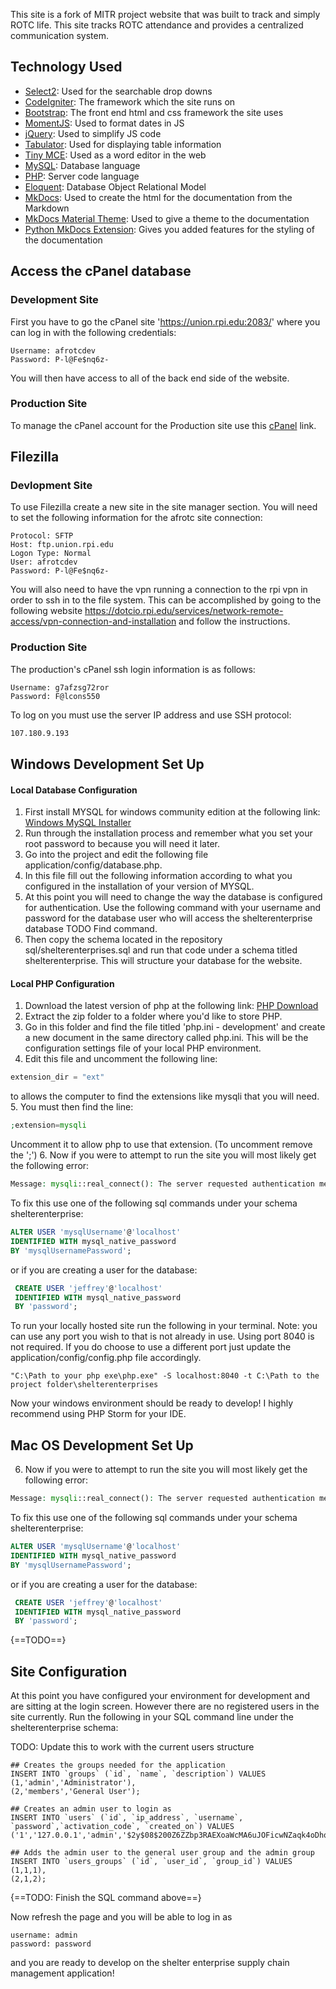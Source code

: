 This site is a fork of MITR project website that was built to track and simply ROTC life. This site tracks ROTC 
attendance and provides a centralized communication system.

## Technology Used
- [Select2](https://select2.org/): Used for the searchable drop downs
- [CodeIgniter](https://codeigniter.com/user_guide/index.html): The framework which the site runs on
- [Bootstrap](https://getbootstrap.com/docs/4.4/getting-started/introduction/): The front end html and css framework the 
site uses
- [MomentJS](https://momentjs.com/): Used to format dates in JS
- [jQuery](https://jquery.com/): Used to simplify JS code
- [Tabulator](http://tabulator.info/docs/4.5): Used for displaying table information
- [Tiny MCE](https://www.tiny.cloud/docs/): Used as a word editor in the web
- [MySQL](https://dev.mysql.com/downloads/installer/): Database language
- [PHP](https://windows.php.net/download/): Server code language
- [Eloquent](https://laravel.com/docs/master/eloquent): Database Object Relational Model 
- [MkDocs](https://www.mkdocs.org/): Used to create the html for the documentation from the Markdown
- [MkDocs Material Theme](https://github.com/squidfunk/mkdocs-material): Used to give a theme to the documentation
- [Python MkDocs Extension](https://squidfunk.github.io/mkdocs-material/extensions/pymdown/): Gives you added features 
for the styling of the documentation

## Access the cPanel database

### Development Site
First you have to go the cPanel site 'https://union.rpi.edu:2083/' where you can log in with the following credentials:

```
Username: afrotcdev
Password: P-l@Fe$nq6z-
```

You will then have access to all of the back end side of the website.

### Production Site

To manage the cPanel account for the Production site use this 
[cPanel](https://a2plcpnl0892.prod.iad2.secureserver.net:2083/cpsess1856006599/frontend/paper_lantern/index.html?login=1&post_login=23064285561848) 
link.

## Filezilla

### Devlopment Site

To use Filezilla create a new site in the site manager section. You will need to set the following information for the 
afrotc site connection:

```
Protocol: SFTP
Host: ftp.union.rpi.edu
Logon Type: Normal
User: afrotcdev
Password: P-l@Fe$nq6z-
```

You will also need to have the vpn running a connection to the rpi vpn in order to ssh in to the file system. This can 
be accomplished by going to the following website 
https://dotcio.rpi.edu/services/network-remote-access/vpn-connection-and-installation and follow the instructions.

### Production Site

The production's cPanel ssh login information is as follows: 

```
Username: g7afzsg72ror
Password: F@lcons550
```

To log on you must use the server IP address and use SSH protocol: 

```bash
107.180.9.193
```
   
## Windows Development Set Up

#### Local Database Configuration
1. First install MYSQL for windows community edition at the following link: 
[Windows MySQL Installer](https://dev.mysql.com/downloads/installer/)
2. Run through the installation process and remember what you set your root password to because you will need it later.
3. Go into the project and edit the following file application/config/database.php.
4. In this file fill out the following information according to what you configured in the installation of your version 
of MYSQL.
5. At this point you will need to change the way the database is configured for authentication. Use the following 
command with your username and password for the database user who will access the shelterenterprise database TODO Find command.
6. Then copy the schema located in the repository sql/shelterenterprises.sql and run that code under a schema titled 
shelterenterprise. This will structure your database for the website.

#### Local PHP Configuration
1. Download the latest version of php at the following link: [PHP Download](https://windows.php.net/download/)
2. Extract the zip folder to a folder where you'd like to store PHP. 
3. Go in this folder and find the file titled 'php.ini - development' and create a new document in the same directory called 
php.ini. This will be the configuration settings file of your local PHP environment.
4. Edit this file and uncomment the following line:

```php
extension_dir = "ext"
```

to allows the computer to find the extensions 
like mysqli that you will need.
5. You must then find the line: 

```php
;extension=mysqli
```

Uncomment it to allow php to use that extension. (To uncomment remove the ';')
6. Now if you were to attempt to run the site you will most likely get the following error: 

```php
Message: mysqli::real_connect(): The server requested authentication method unknown to the client [caching_sha2_password]
```

To fix this use one of the following sql commands under your schema shelterenterprise:

```sql
ALTER USER 'mysqlUsername'@'localhost' 
IDENTIFIED WITH mysql_native_password 
BY 'mysqlUsernamePassword';
```

or if you are creating a user for the database:

```sql
 CREATE USER 'jeffrey'@'localhost' 
 IDENTIFIED WITH mysql_native_password 
 BY 'password';
```

To run your locally hosted site run the following in your terminal. 
Note: you can use any port you wish to that is not already in use. Using port 8040 is not required. If you do choose to 
use a different port just update the application/config/config.php file accordingly.

```
"C:\Path to your php exe\php.exe" -S localhost:8040 -t C:\Path to the project folder\shelterenterprises
```

Now your windows environment should be ready to develop! I highly recommend using PHP Storm for your IDE.

## Mac OS Development Set Up

6. Now if you were to attempt to run the site you will most likely get the following error: 

```php
Message: mysqli::real_connect(): The server requested authentication method unknown to the client [caching_sha2_password]
```

To fix this use one of the following sql commands under your schema shelterenterprise:

```sql
ALTER USER 'mysqlUsername'@'localhost' 
IDENTIFIED WITH mysql_native_password 
BY 'mysqlUsernamePassword';
```

or if you are creating a user for the database:

```sql
 CREATE USER 'jeffrey'@'localhost' 
 IDENTIFIED WITH mysql_native_password 
 BY 'password';
```

{==TODO==}


## Site Configuration
At this point you have configured your environment for development and are sitting at the login screen. However there 
are no registered users in the site currently. Run the following in your SQL command line under the shelterenterprise 
schema:

TODO: Update this to work with the current users structure
```mysql
## Creates the groups needed for the application
INSERT INTO `groups` (`id`, `name`, `description`) VALUES
(1,'admin','Administrator'),
(2,'members','General User');

## Creates an admin user to login as
INSERT INTO `users` (`id`, `ip_address`, `username`, `password`,`activation_code`, `created_on`) VALUES
('1','127.0.0.1','admin','$2y$08$200Z6ZZbp3RAEXoaWcMA6uJOFicwNZaqk4oDhqTUiFXFe63MG.Daa','','1268889823');

## Adds the admin user to the general user group and the admin group
INSERT INTO `users_groups` (`id`, `user_id`, `group_id`) VALUES
(1,1,1),
(2,1,2);

```
{==TODO: Finish the SQL command above==}

Now refresh the page and you will be able to log in as 

```
username: admin
password: password
```

and you are ready to develop on the shelter enterprise supply chain management application! 
